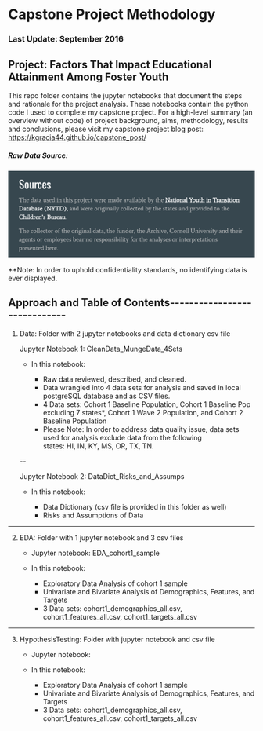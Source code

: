 # Capstone Project Methodology
### Last Update: September 2016

## Project: Factors That Impact Educational Attainment Among Foster Youth

This repo folder contains the jupyter notebooks that document the steps and rationale for the project analysis. These notebooks contain the python code I used to complete my capstone project. For a high-level summary (an overview without code) of project background, aims, methodology, results and conclusions, please visit my capstone project blog post: https://kgracia44.github.io/capstone_post/

##### Raw Data Source:

<img src="imgs_for_readme/sources.png">


**Note: In order to uphold confidentiality standards, no identifying data is ever displayed. 



## Approach and Table of Contents----------------------------- 

1) Data: Folder with 2 jupyter notebooks and data dictionary csv file
    
    Jupyter Notebook 1: CleanData_MungeData_4Sets
    
    - In this notebook:
        
        - Raw data reviewed, described, and cleaned.
        - Data wrangled into 4 data sets for analysis and saved in local postgreSQL database and as CSV files.
        - 4 Data sets: Cohort 1 Baseline Population, Cohort 1 Baseline Pop excluding 7 states*, Cohort 1 Wave 2 Population, 
        and Cohort 2 Baseline Population
        
        * Please Note: In order to address data quality issue, data sets used for analysis exclude data from the following   
        states: HI, IN, KY, MS, OR, TX, TN.
        
    --
    
    Jupyter Notebook 2: DataDict_Risks_and_Assumps
    
    - In this notebook:
        
        - Data Dictionary (csv file is provided in this folder as well)
        - Risks and Assumptions of Data 
____________________________________________________    


2) EDA: Folder with 1 jupyter notebook and 3 csv files
    
    - Jupyter notebook: EDA_cohort1_sample
    
    - In this notebook:
        
        - Exploratory Data Analysis of cohort 1 sample
        - Univariate and Bivariate Analysis of Demographics, Features, and Targets
        - 3 Data sets: cohort1_demographics_all.csv, cohort1_features_all.csv, cohort1_targets_all.csv
        
____________________________________________________    


3) HypothesisTesting: Folder with  jupyter notebook and csv file
    
    - Jupyter notebook: 
    
    - In this notebook:
        
        - Exploratory Data Analysis of cohort 1 sample
        - Univariate and Bivariate Analysis of Demographics, Features, and Targets
        - 3 Data sets: cohort1_demographics_all.csv, cohort1_features_all.csv, cohort1_targets_all.csv